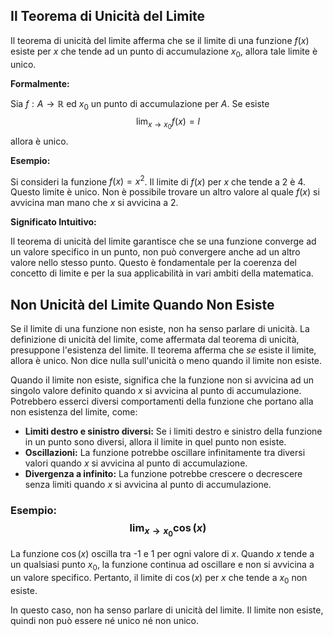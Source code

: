 ## Il Teorema di Unicità del Limite

Il teorema di unicità del limite afferma che se il limite di una funzione $f(x)$ esiste per $x$ che tende ad un punto di accumulazione $x_0$, allora tale limite è unico.

**Formalmente:**

Sia $f: A \to \mathbb{R}$ ed $x_0$ un punto di accumulazione per $A$. Se esiste $$\lim_{x \to x_0} f(x)=l$$allora è unico.

**Esempio:**

Si consideri la funzione $f(x) = x^2$. Il limite di $f(x)$ per $x$ che tende a 2 è 4. Questo limite è unico. Non è possibile trovare un altro valore al quale $f(x)$ si avvicina man mano che $x$ si avvicina a 2.

**Significato Intuitivo:**

Il teorema di unicità del limite garantisce che se una funzione converge ad un valore specifico in un punto, non può convergere anche ad un altro valore nello stesso punto. Questo è fondamentale per la coerenza del concetto di limite e per la sua applicabilità in vari ambiti della matematica.


## Non Unicità del Limite Quando Non Esiste

Se il limite di una funzione non esiste, non ha senso parlare di unicità. La definizione di unicità del limite, come affermata dal teorema di unicità, presuppone l'esistenza del limite. Il teorema afferma che *se* esiste il limite, allora è unico. Non dice nulla sull'unicità o meno quando il limite non esiste.

Quando il limite non esiste, significa che la funzione non si avvicina ad un singolo valore definito quando $x$ si avvicina al punto di accumulazione. Potrebbero esserci diversi comportamenti della funzione che portano alla non esistenza del limite, come:

* **Limiti destro e sinistro diversi:** Se i limiti destro e sinistro della funzione in un punto sono diversi, allora il limite in quel punto non esiste.
* **Oscillazioni:** La funzione potrebbe oscillare infinitamente tra diversi valori quando $x$ si avvicina al punto di accumulazione.
* **Divergenza a infinito:** La funzione potrebbe crescere o decrescere senza limiti quando $x$ si avvicina al punto di accumulazione.

### Esempio: $$\lim_{x \to x_0} \cos(x)$$

La funzione $\cos(x)$ oscilla tra -1 e 1 per ogni valore di $x$. Quando $x$ tende a un qualsiasi punto $x_0$, la funzione continua ad oscillare e non si avvicina a un valore specifico. Pertanto, il limite di $\cos(x)$ per $x$ che tende a $x_0$ non esiste.

In questo caso, non ha senso parlare di unicità del limite. Il limite non esiste, quindi non può essere né unico né non unico.
